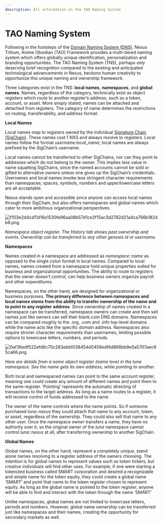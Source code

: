 ```yaml
---
description: All information on the TAO Naming System
---
```


# TAO Naming System

Following in the footsteps of the [Domain Naming System (DNS)](https://www.networkworld.com/article/3268449/what-is-dns-and-how-does-it-work.html), Nexus Tritium, Anime Obsidian (TAO) Framework provides a multi-tiered naming system which offers globally unique identification, personalization and branding opportunities. The TAO Naming System (TNS), perhaps only deserving brief recognition compared to the existing and anticipated technological advancements in Nexus, beckons human creativity to opportunize this unique naming and ownership framework.

&#x20;Three categories exist in the TNS: **local names**, **namespaces**, and **global names**. Names, regardless of the category, technically exist as object registers which route to another register’s address, such as a token, account, or asset. More simply stated, names can be attached and detached from registers. The category of name determines the restrictions on routing, transferability, and address format.&#x20;

**Local Names**

Local names map to registers owned by the individual [Signature Chain (SigChain)](https://tech.nexus.io/signature-chains). These names cost 1 NXS and always resolve to registers. Local names follow the format _username:local\_name_; local names are always prefixed by the SigChain’s username.&#x20;

Local names cannot be transferred to other SigChains, nor can they point to addresses which do not belong to the owner. This implies less value in name squatting SigChains, since the named accounts cannot be sold or gifted to alternative owners unless one gives up the SigChain’s credentials. Usernames and local names invoke less stringent character requirements than namespaces; spaces, symbols, numbers and upper/lowercase letters are all acceptable.

Nexus stands open and accessible since anyone can access local names through their SigChain, but also offers namespaces and global names which cater to more ambitious organizational perspectives.

![f103e2d4cd11d16e1530fe96aa08b57d1ce2f15ac3d2782d21a4ca766b1824b8.png](https://cdn.publish0x.com/prod/fs/cachedimages/4108742535-f103e2d4cd11d16e1530fe96aa08b57d1ce2f15ac3d2782d21a4ca766b1824b8.webp)

_Namespace object register. The History tab shows past ownership and events. Ownership can be transferred to any other genesis id or username._

**Namespaces**

Names created in a namespace are addressed as _namespace::name_ as opposed to the single colon format in local names. Compared to local names, names created from a namespace hold unique properties suited for business and organizational opportunities. The ability to route to registers that the owner doesn't control, can help business owners organize payroll and other expenditures.

Namespaces, on the other hand, are designed for organizational or business purposes. **The primary difference between namespaces and local names stems from the ability to transfer ownership of the name and to point to any register address**. Since ownership of names created in a namespace can be transferred, namespace owners can create and then sell names just like owners can sell their blank.com DNS domains. Namespaces can be compared roughly to the .org, .com and .info top-level domains while the name acts like the specific domain address. Namespaces also require stricter character requirements than usernames, limiting possible options to lowercase letters, numbers, and periods.

![0af36edf522efd6c70c283ebbf038454d0459edf4d868bb9e5a5707aec95ca66.png](https://cdn.publish0x.com/prod/fs/cachedimages/374433600-0af36edf522efd6c70c283ebbf038454d0459edf4d868bb9e5a5707aec95ca66.webp)

_Here are details from a name object register (name love) in the luna namespace. See the name gets its own address, while pointing  to another._

Both local and namespaced names can point to the same account register, meaning one could create any amount of different names and point them to the same register. ‘Pointing’ represents the automatic directing of transactions to the target address. As long as a name routes to a register, it will receive control of funds addressed to the name.&#x20;

The owner of the name controls where the name points. So if someone purchased _luna::nexus_ they could attach that name to any account, token, or asset, regardless of the ownership. They could also sell that name to any other user. Once the namespace owner transfers a name, they have no authority over it, so the original owner of the _luna_ namespace cannot control _luna::nexus_ at all, after transferring ownership to another SigChain.

**Global Names**

Global names, on the other hand, represent a completely unique, stand alone names resolving to a register address of the owners choosing. The intention is for global names to represent values such as token tickers, but creative individuals will find other uses. For example, if one were starting a tokenized business called SMART corporation and desired a recognizable and simple name for the token equity, they could create a global name ‘SMART’ and point that name to the token register chosen to represent equity. As long as the global name is pointed to the token register, anyone will be able to find and interact with the token through the name ‘SMART’ &#x20;

Unlike namespaces, global names are not limited to lowercase letters, periods and numbers. However, global name ownership can be transferred just like namespaces and their names, creating the opportunity for secondary markets as well.
